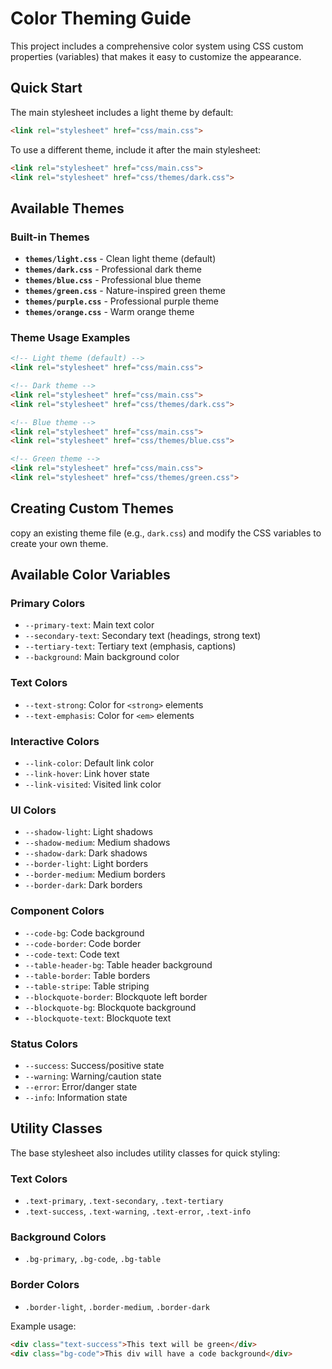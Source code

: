 # Color Theming Guide

This project includes a comprehensive color system using CSS custom properties (variables) that makes it easy to customize the appearance.

## Quick Start

The main stylesheet includes a light theme by default:
```html
<link rel="stylesheet" href="css/main.css">
```

To use a different theme, include it after the main stylesheet:
```html
<link rel="stylesheet" href="css/main.css">
<link rel="stylesheet" href="css/themes/dark.css">
```

## Available Themes

### Built-in Themes
- **`themes/light.css`** - Clean light theme (default)
- **`themes/dark.css`** - Professional dark theme  
- **`themes/blue.css`** - Professional blue theme
- **`themes/green.css`** - Nature-inspired green theme
- **`themes/purple.css`** - Professional purple theme
- **`themes/orange.css`** - Warm orange theme

### Theme Usage Examples

```html
<!-- Light theme (default) -->
<link rel="stylesheet" href="css/main.css">

<!-- Dark theme -->
<link rel="stylesheet" href="css/main.css">
<link rel="stylesheet" href="css/themes/dark.css">

<!-- Blue theme -->
<link rel="stylesheet" href="css/main.css">
<link rel="stylesheet" href="css/themes/blue.css">

<!-- Green theme -->
<link rel="stylesheet" href="css/main.css">
<link rel="stylesheet" href="css/themes/green.css">
```

## Creating Custom Themes

copy an existing theme file (e.g., `dark.css`) and modify the CSS variables to create your own theme.

## Available Color Variables

### Primary Colors
- `--primary-text`: Main text color
- `--secondary-text`: Secondary text (headings, strong text)
- `--tertiary-text`: Tertiary text (emphasis, captions)
- `--background`: Main background color

### Text Colors
- `--text-strong`: Color for `<strong>` elements
- `--text-emphasis`: Color for `<em>` elements

### Interactive Colors
- `--link-color`: Default link color
- `--link-hover`: Link hover state
- `--link-visited`: Visited link color

### UI Colors
- `--shadow-light`: Light shadows
- `--shadow-medium`: Medium shadows
- `--shadow-dark`: Dark shadows
- `--border-light`: Light borders
- `--border-medium`: Medium borders
- `--border-dark`: Dark borders

### Component Colors
- `--code-bg`: Code background
- `--code-border`: Code border
- `--code-text`: Code text
- `--table-header-bg`: Table header background
- `--table-border`: Table borders
- `--table-stripe`: Table striping
- `--blockquote-border`: Blockquote left border
- `--blockquote-bg`: Blockquote background
- `--blockquote-text`: Blockquote text

### Status Colors
- `--success`: Success/positive state
- `--warning`: Warning/caution state
- `--error`: Error/danger state
- `--info`: Information state

## Utility Classes

The base stylesheet also includes utility classes for quick styling:

### Text Colors
- `.text-primary`, `.text-secondary`, `.text-tertiary`
- `.text-success`, `.text-warning`, `.text-error`, `.text-info`

### Background Colors
- `.bg-primary`, `.bg-code`, `.bg-table`

### Border Colors
- `.border-light`, `.border-medium`, `.border-dark`

Example usage:
```html
<div class="text-success">This text will be green</div>
<div class="bg-code">This div will have a code background</div>
```

